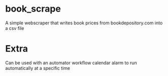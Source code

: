 # book_scrape

A simple webscraper that writes book prices from bookdepository.com into a csv file

# Extra

Can be used with an automator workflow calendar alarm to run automatically at a specific time
